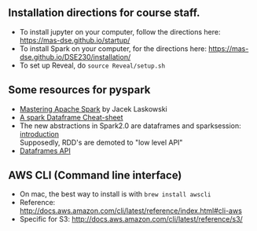 ## Installation directions for course staff.

* To install jupyter on your computer, follow the directions here: https://mas-dse.github.io/startup/
* To install Spark on your computer, for the directions here: https://mas-dse.github.io/DSE230/installation/
* To set up Reveal, do `source Reveal/setup.sh`

## Some resources for pyspark

 * [Mastering Apache Spark](https://jaceklaskowski.gitbooks.io/mastering-apache-spark/) by Jacek Laskowski
 * [A spark Dataframe Cheat-sheet](https://gist.github.com/evenv/b4d5f3054d7260e6c3d3)
 * The new abstractions in Spark2.0 are dataframes and sparksession: [introduction](http://spark.apache.org/docs/latest/sql-programming-guide.html#datasets-and-dataframes)  
 Supposedly, RDD's are demoted to "low level API"
 * [Dataframes API](http://spark.apache.org/docs/latest/api/python/pyspark.sql.html?highlight=dataframe#pyspark.sql.DataFrame)

 
 ## AWS CLI (Command line interface)
 * On mac, the best way to install is with `brew install awscli`
 * Reference: http://docs.aws.amazon.com/cli/latest/reference/index.html#cli-aws
 * Specific for S3: http://docs.aws.amazon.com/cli/latest/reference/s3/
 
